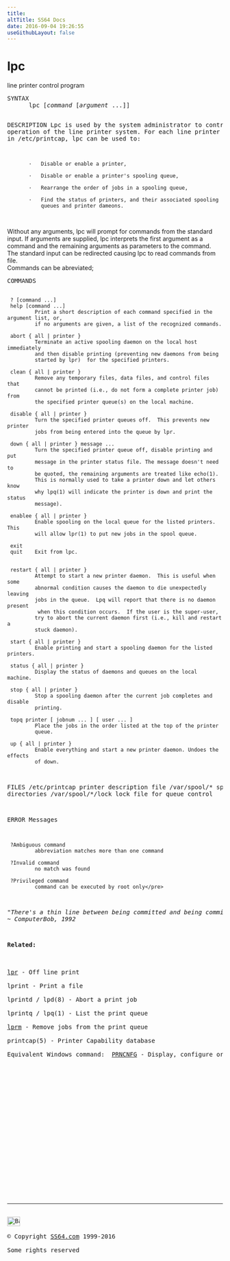 ```yaml
---
title:
altTitle: SS64 Docs
date: 2016-09-04 19:26:55
useGithubLayout: false
---
```

<!-- #BeginLibraryItem "/Library/head_bash.lbi" --><!-- #EndLibraryItem --><h1>lpc</h1> 
<p>line printer control program</p>
<pre>SYNTAX
      lpc [<i>command</i> [<i>argument</i> ...]]

DESCRIPTION
     Lpc is used by the system administrator to control the operation of the
     line printer system.  For each line printer configured in /etc/printcap,
     lpc can be used to:

           ·   Disable or enable a printer,

           ·   Disable or enable a printer's spooling queue,

           ·   Rearrange the order of jobs in a spooling queue,

           ·   Find the status of printers, and their associated spooling
               queues and printer dameons.
</pre>
<p>Without any arguments, lpc will prompt for commands from the standard input.  If arguments are supplied, lpc interprets the first argument as a
command and the remaining arguments as parameters to the command.  The
standard input can be redirected causing lpc to read commands from file.<br>
Commands can be abreviated; </p>
<pre>COMMANDS

     ? [command ...]
     help [command ...]
             Print a short description of each command specified in the argument list, or,
             if no arguments are given, a list of the recognized commands.

     abort { all | printer }
             Terminate an active spooling daemon on the local host immediately
             and then disable printing (preventing new daemons from being
             started by lpr)  for the specified printers.

     clean { all | printer }
             Remove any temporary files, data files, and control files that
             cannot be printed (i.e., do not form a complete printer job) from
             the specified printer queue(s) on the local machine.

     disable { all | printer }
             Turn the specified printer queues off.  This prevents new printer
             jobs from being entered into the queue by lpr.

     down { all | printer } message ...
             Turn the specified printer queue off, disable printing and put
             message in the printer status file. The message doesn't need to
             be quoted, the remaining arguments are treated like echo(1).
             This is normally used to take a printer down and let others know
             why lpq(1) will indicate the printer is down and print the status
             message).

     enablee { all | printer }
             Enable spooling on the local queue for the listed printers.  This
             will allow lpr(1) to put new jobs in the spool queue.

     exit
     quit    Exit from lpc.


     restart { all | printer }
             Attempt to start a new printer daemon.  This is useful when some
             abnormal condition causes the daemon to die unexpectedly leaving
             jobs in the queue.  Lpq will report that there is no daemon present
              when this condition occurs.  If the user is the super-user,
             try to abort the current daemon first (i.e., kill and restart a
             stuck daemon).

     start { all | printer }
             Enable printing and start a spooling daemon for the listed printers.

     status { all | printer }
             Display the status of daemons and queues on the local machine.

     stop { all | printer }
             Stop a spooling daemon after the current job completes and disable
             printing.

     topq printer [ jobnum ... ] [ user ... ]
             Place the jobs in the order listed at the top of the printer
             queue.

     up { all | printer }
             Enable everything and start a new printer daemon. Undoes the effects
             of down.

FILES
     /etc/printcap       printer description file
     /var/spool/*        spool directories
     /var/spool/*/lock   lock file for queue control

ERROR Messages

     ?Ambiguous command
             abbreviation matches more than one command

     ?Invalid command
             no match was found

     ?Privileged command
             command can be executed by root only</pre>
<p class="quote"><i>"There's a thin line between being committed and being committed"
~ ComputerBob, 1992 </i></p>
<p><b>Related:</b><br>
<br>
<a href="lpr.html">lpr</a> - Off line print <br>
lprint - Print a file<br>
lprintd / lpd(8) - Abort a print job<br>
lprintq / lpq(1) - List the print queue<br>
<a href="lprm.html">lprm</a> - Remove jobs from the print queue <br>
printcap(5) - Printer Capability database<br>
Equivalent Windows command:  <a href="../nt/prncnfg.html">PRNCNFG</a> - Display, configure or rename a printer</p><!-- #BeginLibraryItem "/Library/foot_bash.lbi" --><p>
<!-- bash300 -->
<ins class="adsbygoogle" style="display:inline-block;width:300px;height:250px" data-ad-client="ca-pub-6140977852749469" data-ad-slot="4615356305"></ins>
<script>
(adsbygoogle = window.adsbygoogle || []).push({});
</script></p>
<hr>
<div id="bl" class="footer"><a href="lpc.html#"><img src="../images/top.png" width="30" height="22" alt="Back to the Top"></a></div>
<div id="br" class="footer, tagline">© Copyright <a href="http://ss64.com/">SS64.com</a> 1999-2016<br>
Some rights reserved</div><!-- #EndLibraryItem -->

